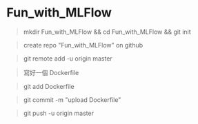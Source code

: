 # Fun_with_MLFlow

> mkdir Fun_with_MLFlow && cd Fun_with_MLFlow && git init

> create repo "Fun_with_MLFlow" on github

> git remote add -u origin master <repo URL>

> 寫好一個 Dockerfile

> git add Dockerfile

> git commit -m "upload Dockerfile"

> git push -u origin master
